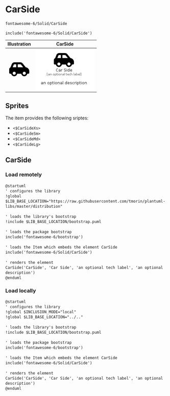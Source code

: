 # CarSide


```text
fontawesome-6/Solid/CarSide
```

```text
include('fontawesome-6/Solid/CarSide')
```



| Illustration | CarSide |
| :---: | :---: |
| ![illustration for Illustration](../../fontawesome-6/Solid/CarSide.png) | ![illustration for CarSide](../../fontawesome-6/Solid/CarSide.Local.png) |



## Sprites
The item provides the following sriptes:

- `<$CarSideXs>`
- `<$CarSideSm>`
- `<$CarSideMd>`
- `<$CarSideLg>`





## CarSide

### Load remotely
```plantuml
@startuml
' configures the library
!global $LIB_BASE_LOCATION="https://raw.githubusercontent.com/tmorin/plantuml-libs/master/distribution"

' loads the library's bootstrap
!include $LIB_BASE_LOCATION/bootstrap.puml

' loads the package bootstrap
include('fontawesome-6/bootstrap')

' loads the Item which embeds the element CarSide
include('fontawesome-6/Solid/CarSide')

' renders the element
CarSide('CarSide', 'Car Side', 'an optional tech label', 'an optional description')
@enduml
```

### Load locally
```plantuml
@startuml
' configures the library
!global $INCLUSION_MODE="local"
!global $LIB_BASE_LOCATION="../.."

' loads the library's bootstrap
!include $LIB_BASE_LOCATION/bootstrap.puml

' loads the package bootstrap
include('fontawesome-6/bootstrap')

' loads the Item which embeds the element CarSide
include('fontawesome-6/Solid/CarSide')

' renders the element
CarSide('CarSide', 'Car Side', 'an optional tech label', 'an optional description')
@enduml
```

